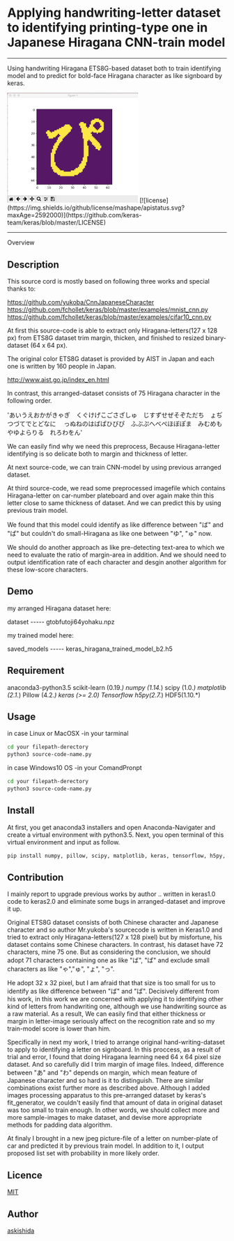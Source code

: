 

# Applying handwriting-letter dataset to identifying printing-type one in Japanese Hiragana CNN-train model
------------------

Using handwriting Hiragana ETS8G-based dataset both to train identifying model and to predict for bold-face Hiragana character as like signboard by keras.


<img src="https://github.com/askishida/deeplearning/blob/master/sample_images/pi2.jpg" width="300">
[![license](https://img.shields.io/github/license/mashape/apistatus.svg?maxAge=2592000)](https://github.com/keras-team/keras/blob/master/LICENSE)

------------------

Overview

## Description

This source cord is mostly based on following three works and special thanks to: 


https://github.com/yukoba/CnnJapaneseCharacter
https://github.com/fchollet/keras/blob/master/examples/mnist_cnn.py
https://github.com/fchollet/keras/blob/master/examples/cifar10_cnn.py



 At first this source-code is able to extract only Hiragana-letters(127 x 128 px) 
from ETS8G dataset trim margin, thicken, and finished to resized binary-dataset
(64 x 64 px).

The original color ETS8G dataset is provided by AIST in Japan and each one is 
written by 160 people in Japan. 

http://www.aist.go.jp/index_en.html

 In contrast, this arranged-dataset consists of 75 Hiragana character in the following order.
 

'あいうえおかがきゃぎ　くぐけげこごさざしゅ　じすずせぜそぞただち　ょぢつづてでとどなに　
っぬねのはばぱひびぴ　ふぶぷへべぺほぼぽま　みむめもやゆよらりる　れろわをん'



 We can easily find why we need this preprocess, Because Hiragana-letter identifying is 
so delicate both to margin and thickness of letter. 

 At next source-code, we can train CNN-model by using previous arranged dataset.

 At third source-code, we read some preprocessed imagefile which contains Hiragana-letter 
on car-number plateboard and over again make thin this letter close to same thickness of dataset.
And we can predict this by using previous train model.

We found that this model could identify as like difference between "ば" and "ぱ"
but couldn't do small-Hiragana as like one between "ゆ", "ゅ" now.

 We should do another approach as like pre-detecting text-area to which we need to evaluate
the ratio of margin-area in addition.
And we should need to output identification rate of each character and desgin another algorithm 
for these low-score characters.

## Demo
my arranged Hiragana dataset here:

dataset      ----- gtobfutoji64yohaku.npz

my trained model here:

saved_models ----- keras_hiragana_trained_model_b2.h5

## Requirement

anaconda3-python3.5
scikit-learn (0.19.*)
numpy (1.14.*)
scipy (1.0.*)
matplotlib (2.1.*)
Pillow (4.2.*)
keras (>= 2.0)
Tensorflow
h5py(2.7.*)
HDF5(1.10.*)


## Usage

in case Linux or MacOSX
-in your tarminal
```sh
cd your filepath-derectory
python3 source-code-name.py  
```
in case Windows10 OS
-in your ComandPronpt
```sh
cd your filepath-derectory
python3 source-code-name.py
```
## Install
 At first, you get anaconda3 installers and open Anaconda-Navigater and 
create a virtual environment with python3.5.
 Next, you open terminal of this virtual environment and
input as follow.

```sh
pip install numpy, pillow, scipy, matplotlib, keras, tensorflow, h5py, hdf5
```

## Contribution

 I mainly report to upgrade previous works by author .. written in keras1.0 code to keras2.0 
and eliminate some bugs in arranged-dataset and improve it up.
 
 Original ETS8G dataset consists of both Chinese character and Japanese character 
and so author Mr.yukoba's sourcecode is written in Keras1.0 and tried to extract only 
Hiragana-letters(127 x 128 pixel) but by misfortune, his dataset contains some Chinese characters.
In contrast, his dataset have 72 characters, mine 75 one. 
But as considering the conclusion, we should adopt 71 characters containing one as like "ば", "ぱ" and exclude small characters as like "ゃ","ゅ", "ょ", "っ". 

 He adopt 32 x 32 pixel, but I am afraid that that size is too small for us to identify 
as like difference between "ば"  and "ぱ". 
 Decisively different from his work, in this work we are concerned with applying it to identifying 
other kind of letters from handwriting one, although we use handwriting source as a raw material.
As a result, We can easily find that either thickness or margin in letter-image seriously affect on 
the recognition rate and so my train-model score is lower than him.   

 Specifically in next my work, I tried to arrange original hand-writing-dataset to apply to identifying 
a letter on signboard. In this proccess, as a result of trial and error, I found that doing Hiragana 
learning need 64 x 64 pixel size dataset.
And so carefully did I trim margin of image files. Indeed, difference between "あ" and "わ" depends
on margin, which mean feature of Japanese character and so hard is it to distinguish.
There are similar combinations exist further more as described above.
Although I added images processing apparatus to this pre-arranged dataset by keras's fit_generator, 
we couldn't easily find that amount of data in original dataset was too small to train enough.
In other words, we should collect more and more sample-images to make dataset, and devise more 
appropriate methods for padding data algorithm.

 At finaly I brought in a new jpeg picture-file of a letter on number-plate of car and predicted it 
by previous train model. In addition to it, I output proposed list set with probability in more 
likely order.



## Licence

[MIT](https://github.com/tcnksm/tool/blob/master/LICENCE)

## Author

[askishida](https://github.com/askishida)









